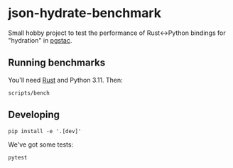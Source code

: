 # json-hydrate-benchmark

Small hobby project to test the performance of Rust<->Python bindings for "hydration" in [pgstac](https://github.com/stac-utils/pgstac).

## Running benchmarks

You'll need [Rust](https://rustup.rs/) and Python 3.11.
Then:

```shell
scripts/bench
```

## Developing

```shell
pip install -e '.[dev]'
```

We've got some tests:

```shell
pytest
```
